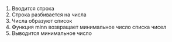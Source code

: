 1. Вводится строка
2. Строка разбивается на числа
3. Числа образуют список
4. Функция minn возвращает минимальное число списка чисел
5. Выводится минимальное число